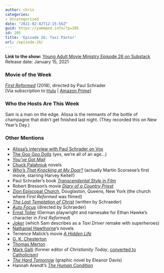 ```yaml
---
author: chris
categories:
- Uncategorized
date: "2021-02-02T12:15:56Z"
guid: https://yammpod.info/?p=205
id: 205
title: 'Episode 26: Taxi Pastor'
url: /episode-26/
---
```

**Link to the show:** [Young Adult Movie Ministry Episode 26 on Substack](https://yammpod.substack.com/p/episode-26-taxi-pastor)  
Release date: January 15, 2021

### Movie of the Week

_[First Reformed](https://www.imdb.com/title/tt6053438/)_ (2018), directed by Paul Schrader  
[Via subscription to [Hulu](https://www.hulu.com/watch/6500d95e-d2d4-40e7-96f1-e9a932691ff0) | [Amazon Prime](https://www.amazon.com/gp/video/detail/amzn1.dv.gti.7eb1c1c1-1a2b-a413-288a-0fb5e6e4cd31?autoplay=1&ref_=atv_cf_strg_wb)] 

### Who the Hosts Are This Week

Sam is a man on the edge. Alissa is the remnants of the bottle of champagne that didn&#8217;t get finished last night. (They recorded this on New Year&#8217;s Day.)

### Other Mentions

  * [Alissa&#8217;s interview with Paul Schrader on Vox](https://www.vox.com/summer-movies/2018/6/18/17468308/paul-schrader-interview-first-reformed-ending-apocalypse-faith-based-movies)
  * [The Goo Goo Dolls](https://en.wikipedia.org/wiki/Goo_Goo_Dolls) (yes, we&#8217;re all of an age&#8230;)
  * _[You&#8217;ve Got Mail](https://www.imdb.com/title/tt0128853?ref_=nv_sr_srsg_0)_
  * [Chuck Palahniuk](https://en.wikipedia.org/wiki/Chuck_Palahniuk) novels
  * _[Who&#8217;s That Knocking at My Door?](https://www.imdb.com/title/tt0063803/)_ (actually Martin Scorsese&#8217;s first movie, starring Harvey Keitel!)
  * Paul Schrader&#8217;s book _[Transcendental Style in Film](https://bookshop.org/a/20775/9780520296817)_
  * Robert Bresson&#8217;s movie _[Diary of a Country Priest](https://www.imdb.com/title/tt0042619/)_
  * [Zion Episcopal Church](https://zionepiscopal.org/), Douglaston, Queens, New York (the church where _First Reformed_ was filmed)
  * _[The Last Temptation of Christ](https://www.imdb.com/title/tt0095497/)_ (written by Schraeder)
  * [_Auto Focus_](https://www.imdb.com/title/tt0298744/) (directed by Schraeder)
  * [Ernst Toller](https://en.wikipedia.org/wiki/Ernst_Toller) (German playwright and namesake for Ethan Hawke&#8217;s character in _First Reformed_)
  * _[Joker](https://www.imdb.com/title/tt7286456?ref_=nv_sr_srsg_0)_ (which Sam describes as a _Taxi Driver_ remake with superheroes)
  * [Nathaniel Hawthorne](https://en.wikipedia.org/wiki/Nathaniel_Hawthorne)&#8216;s novels
  * Terrence Malick&#8217;s movie _[A Hidden Life](https://www.imdb.com/title/tt5827916/)_
  * [G. K. Chesterton](https://en.wikipedia.org/wiki/G._K._Chesterton)
  * [Thomas Merton](https://en.wikipedia.org/wiki/Thomas_Merton)
  * [Mark Galli](https://en.wikipedia.org/wiki/Mark_Galli) (former editor of _Christianity Today_, [converted to Catholicism](https://www.christiancentury.org/article/people/former-christianity-today-editor-mark-galli-converts-catholicism))
  * _[The Hard Tomorrow](https://bookshop.org/a/20775/9781770463738)_ (graphic novel by Eleanor Davis)
  * Hannah Arendt&#8217;s _[The Human Condition](https://bookshop.org/a/20775/9780226586601)_